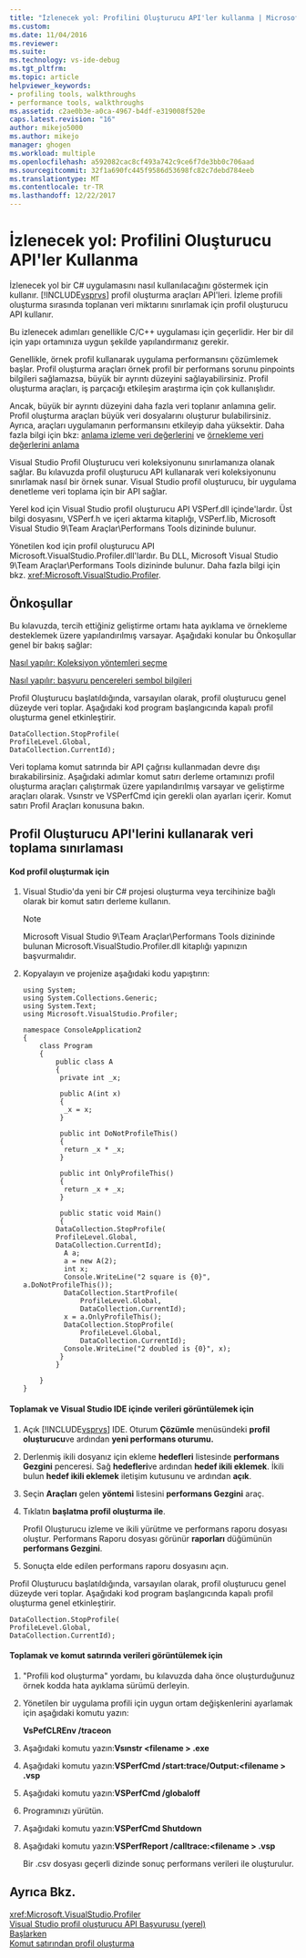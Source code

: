 ```yaml
---
title: "İzlenecek yol: Profilini Oluşturucu API'ler kullanma | Microsoft Docs"
ms.custom: 
ms.date: 11/04/2016
ms.reviewer: 
ms.suite: 
ms.technology: vs-ide-debug
ms.tgt_pltfrm: 
ms.topic: article
helpviewer_keywords:
- profiling tools, walkthroughs
- performance tools, walkthroughs
ms.assetid: c2ae0b3e-a0ca-4967-b4df-e319008f520e
caps.latest.revision: "16"
author: mikejo5000
ms.author: mikejo
manager: ghogen
ms.workload: multiple
ms.openlocfilehash: a592082cac8cf493a742c9ce6f7de3bb0c706aad
ms.sourcegitcommit: 32f1a690fc445f9586d53698fc82c7debd784eeb
ms.translationtype: MT
ms.contentlocale: tr-TR
ms.lasthandoff: 12/22/2017
---
```

# <a name="walkthrough-using-profiler-apis"></a>İzlenecek yol: Profilini Oluşturucu API'ler Kullanma
İzlenecek yol bir C# uygulamasını nasıl kullanılacağını göstermek için kullanır. [!INCLUDE[vsprvs](../code-quality/includes/vsprvs_md.md)] profil oluşturma araçları API'leri. İzleme profili oluşturma sırasında toplanan veri miktarını sınırlamak için profil oluşturucu API kullanır.  
  
 Bu izlenecek adımları genellikle C/C++ uygulaması için geçerlidir. Her bir dil için yapı ortamınıza uygun şekilde yapılandırmanız gerekir.  
  
 Genellikle, örnek profil kullanarak uygulama performansını çözümlemek başlar. Profil oluşturma araçları örnek profil bir performans sorunu pinpoints bilgileri sağlamazsa, büyük bir ayrıntı düzeyini sağlayabilirsiniz. Profil oluşturma araçları, iş parçacığı etkileşim araştırma için çok kullanışlıdır.  
  
 Ancak, büyük bir ayrıntı düzeyini daha fazla veri toplanır anlamına gelir. Profil oluşturma araçları büyük veri dosyalarını oluşturur bulabilirsiniz. Ayrıca, araçları uygulamanın performansını etkileyip daha yüksektir. Daha fazla bilgi için bkz: [anlama izleme veri değerlerini](../profiling/understanding-instrumentation-data-values.md) ve [örnekleme veri değerlerini anlama](../profiling/understanding-sampling-data-values.md)  
  
 Visual Studio Profil Oluşturucu veri koleksiyonunu sınırlamanıza olanak sağlar. Bu kılavuzda profil oluşturucu API kullanarak veri koleksiyonunu sınırlamak nasıl bir örnek sunar. Visual Studio profil oluşturucu, bir uygulama denetleme veri toplama için bir API sağlar.  
  
 Yerel kod için Visual Studio profil oluşturucu API VSPerf.dll içinde'lardır. Üst bilgi dosyasını, VSPerf.h ve içeri aktarma kitaplığı, VSPerf.lib, Microsoft Visual Studio 9\Team Araçlar\Performans Tools dizininde bulunur.  
  
 Yönetilen kod için profil oluşturucu API Microsoft.VisualStudio.Profiler.dll'lardır. Bu DLL, Microsoft Visual Studio 9\Team Araçlar\Performans Tools dizininde bulunur. Daha fazla bilgi için bkz. <xref:Microsoft.VisualStudio.Profiler>.  
  
## <a name="prerequisites"></a>Önkoşullar  
 Bu kılavuzda, tercih ettiğiniz geliştirme ortamı hata ayıklama ve örnekleme desteklemek üzere yapılandırılmış varsayar. Aşağıdaki konular bu Önkoşullar genel bir bakış sağlar:  
  
 [Nasıl yapılır: Koleksiyon yöntemleri seçme](../profiling/how-to-choose-collection-methods.md)  
  
 [Nasıl yapılır: başvuru pencereleri sembol bilgileri](../profiling/how-to-reference-windows-symbol-information.md)  
  
 Profil Oluşturucu başlatıldığında, varsayılan olarak, profil oluşturucu genel düzeyde veri toplar. Aşağıdaki kod program başlangıcında kapalı profil oluşturma genel etkinleştirir.  
  
```  
DataCollection.StopProfile(  
ProfileLevel.Global,  
DataCollection.CurrentId);  
```  
  
 Veri toplama komut satırında bir API çağrısı kullanmadan devre dışı bırakabilirsiniz. Aşağıdaki adımlar komut satırı derleme ortamınızı profil oluşturma araçları çalıştırmak üzere yapılandırılmış varsayar ve geliştirme araçları olarak. Vsınstr ve VSPerfCmd için gerekli olan ayarları içerir. Komut satırı Profil Araçları konusuna bakın.  
  
## <a name="limiting-data-collection-using-profiler-apis"></a>Profil Oluşturucu API'lerini kullanarak veri toplama sınırlaması  
  
#### <a name="to-create-the-code-to-profile"></a>Kod profil oluşturmak için  
  
1.  Visual Studio'da yeni bir C# projesi oluşturma veya tercihinize bağlı olarak bir komut satırı derleme kullanın.  
  
    > [!NOTE]
    >  Microsoft Visual Studio 9\Team Araçlar\Performans Tools dizininde bulunan Microsoft.VisualStudio.Profiler.dll kitaplığı yapınızın başvurmalıdır.  
  
2.  Kopyalayın ve projenize aşağıdaki kodu yapıştırın:  
  
    ```  
    using System;  
    using System.Collections.Generic;  
    using System.Text;  
    using Microsoft.VisualStudio.Profiler;  
  
    namespace ConsoleApplication2  
    {  
        class Program  
        {  
            public class A  
            {  
             private int _x;  
  
             public A(int x)  
             {  
              _x = x;  
             }  
  
             public int DoNotProfileThis()  
             {  
              return _x * _x;  
             }  
  
             public int OnlyProfileThis()  
             {  
              return _x + _x;  
             }  
  
             public static void Main()  
             {  
            DataCollection.StopProfile(  
            ProfileLevel.Global,  
            DataCollection.CurrentId);  
              A a;  
              a = new A(2);  
              int x;      
              Console.WriteLine("2 square is {0}", a.DoNotProfileThis());  
              DataCollection.StartProfile(  
                  ProfileLevel.Global,  
                  DataCollection.CurrentId);  
              x = a.OnlyProfileThis();  
              DataCollection.StopProfile(  
                  ProfileLevel.Global,   
                  DataCollection.CurrentId);  
              Console.WriteLine("2 doubled is {0}", x);  
             }  
            }  
  
        }  
    }  
    ```  
  
#### <a name="to-collect-and-view-data-in-the-visual-studio-ide"></a>Toplamak ve Visual Studio IDE içinde verileri görüntülemek için  
  
1.  Açık [!INCLUDE[vsprvs](../code-quality/includes/vsprvs_md.md)] IDE. Oturum **Çözümle** menüsündeki **profil oluşturucu**ve ardından **yeni performans oturumu.**  
  
2.  Derlenmiş ikili dosyanız için ekleme **hedefleri** listesinde **performans Gezgini** penceresi. Sağ **hedefleri**ve ardından **hedef ikili eklemek**. İkili bulun **hedef ikili eklemek** iletişim kutusunu ve ardından **açık**.  
  
3.  Seçin **Araçları** gelen **yöntemi** listesini **performans Gezgini** araç.  
  
4.  Tıklatın **başlatma profil oluşturma ile**.  
  
     Profil Oluşturucu izleme ve ikili yürütme ve performans raporu dosyası oluştur. Performans Raporu dosyası görünür **raporları** düğümünün **performans Gezgini**.  
  
5.  Sonuçta elde edilen performans raporu dosyasını açın.  
  
 Profil Oluşturucu başlatıldığında, varsayılan olarak, profil oluşturucu genel düzeyde veri toplar. Aşağıdaki kod program başlangıcında kapalı profil oluşturma genel etkinleştirir.  
  
```  
DataCollection.StopProfile(  
ProfileLevel.Global,  
DataCollection.CurrentId);  
```  
  
#### <a name="to-collect-and-view-data-at-the-command-line"></a>Toplamak ve komut satırında verileri görüntülemek için  
  
1.  "Profili kod oluşturma" yordamı, bu kılavuzda daha önce oluşturduğunuz örnek kodda hata ayıklama sürümü derleyin.  
  
2.  Yönetilen bir uygulama profili için uygun ortam değişkenlerini ayarlamak için aşağıdaki komutu yazın:  
  
     **VsPefCLREnv /traceon**  
  
3.  Aşağıdaki komutu yazın:**Vsınstr \<filename > .exe**  
  
4.  Aşağıdaki komutu yazın:**VSPerfCmd /start:trace/Output:\<filename > .vsp**  
  
5.  Aşağıdaki komutu yazın:**VSPerfCmd /globaloff**  
  
6.  Programınızı yürütün.  
  
7.  Aşağıdaki komutu yazın:**VSPerfCmd Shutdown**  
  
8.  Aşağıdaki komutu yazın:**VSPerfReport /calltrace:\<filename > .vsp**  
  
     Bir .csv dosyası geçerli dizinde sonuç performans verileri ile oluşturulur.  
  
## <a name="see-also"></a>Ayrıca Bkz.  
 <xref:Microsoft.VisualStudio.Profiler>   
 [Visual Studio profil oluşturucu API Başvurusu (yerel)](../profiling/visual-studio-profiler-api-reference-native.md)   
 [Başlarken](../profiling/getting-started-with-performance-tools.md)   
 [Komut satırından profil oluşturma](../profiling/using-the-profiling-tools-from-the-command-line.md)